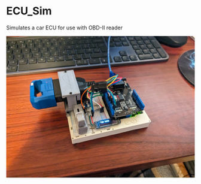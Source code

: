 # ECU_Sim
Simulates a car ECU for use with OBD-II reader


![image](https://github.com/Ms1Dev/ECU_Sim/blob/master/PXL_20231007_203853669.jpg)
